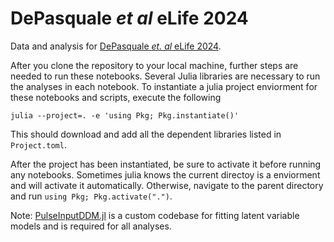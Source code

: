 # DePasquale *et al* eLife 2024

Data and analysis for [DePasquale *et. al* eLife 2024](https://doi.org/10.7554/eLife.84955). 

After you clone the repository to your local machine, further steps are needed to run these notebooks. Several Julia libraries are necessary to run the analyses in each notebook. To instantiate a julia project enviorment for these notebooks and scripts, execute the following

```julia --project=. -e 'using Pkg; Pkg.instantiate()'```

This should download and add all the dependent libraries listed in `Project.toml`.

After the project has been instantiated, be sure to activate it before running any notebooks. Sometimes julia knows the current directoy is a enviorment and will activate it automatically. Otherwise, navigate to the parent directory and run `using Pkg; Pkg.activate(".")`.

Note: [PulseInputDDM.jl](https://github.com/Brody-Lab/PulseInputDDM.jl) is a custom codebase for fitting latent variable models and is required for all analyses.

